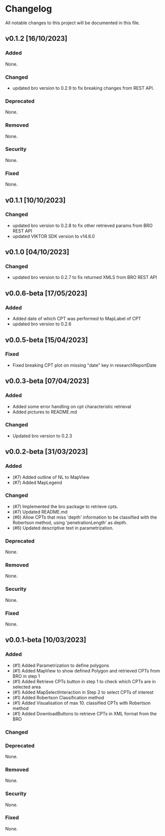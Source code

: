# Changelog
All notable changes to this project will be documented in this file.

## v0.1.2 [16/10/2023]
### Added
None.

### Changed
- updated bro version to 0.2.9 to fix breaking changes from REST API.

### Deprecated
None.

### Removed
None.

### Security
None.

### Fixed
None.

## v0.1.1 [10/10/2023]
### Changed
- updated bro version to 0.2.8 to fix other retrieved params from BRO REST API
- updated VIKTOR SDK version to v14.6.0

## v0.1.0 [04/10/2023]
### Changed
- updated bro version to 0.2.7 to fix returned XMLS from BRO REST API

## v0.0.6-beta [17/05/2023]
### Added
- Added date of which CPT was performed to MapLabel of CPT
- updated bro version to 0.2.6

## v0.0.5-beta [15/04/2023]
### Fixed
- Fixed breaking CPT plot on missing "date" key in researchReportDate

## v0.0.3-beta [07/04/2023]
### Added
- Added some error handling on cpt characteristic retrieval
- Added pictures to README.md

### Changed
- Updated bro version to 0.2.3


## v0.0.2-beta [31/03/2023]
### Added
- (#7) Added outline of NL to MapView
- (#7) Added MapLegend

### Changed
- (#7) Implemented the bro package to retrieve cpts.
- (#7) Updated README.md
- (#6) Allow CPTs that miss 'depth' information to be classified with the Robertson method, using 'penetrationLength' as depth.
- (#6) Updated descriptive text in parametrization.

### Deprecated
None.

### Removed
None.

### Security
None.

### Fixed
None.


## v0.0.1-beta [10/03/2023]
### Added
- (#1) Added Parametrization to define polygons
- (#1) Added MapView to show defined Polygon and retrieved CPTs from BRO in step 1
- (#1) Added Retrieve CPTs button in step 1 to check which CPTs are in selected area
- (#1) Added MapSelectInteraction in Step 2 to select CPTs of interest
- (#1) Added Robertson Classification method
- (#1) Added Visualisation of max 10. classified CPTs with Robertson method
- (#1) Added DownloadButtons to retrieve CPTs in XML format from the BRO

### Changed

### Deprecated
None.

### Removed
None.

### Security
None.

### Fixed
None.
